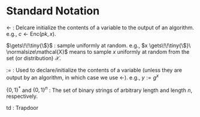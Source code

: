 # Standard Notation

$\gets$
: Delcare initialize the contents of a variable to the output of an algorithm. e.g., $c \gets \mathsf{Enc}(pk, x)$.

$\gets\!\!\tiny{\$}$
: sample uniformly at random. e.g., $x \gets\!\!\tiny{\$}\ \normalsize\mathcal{X}$ means to sample $x$ uniformly at random from the set (or distribution) $\mathcal{X}$.

$:=$
: Used to declare/initialize the contents of a variable (unless they are output by an algorithm, in which case we use $\gets$). e.g., $y := g^x$

$\{0,1\}^*$ and $\{0,1\}^n$
: The set of binary strings of arbitrary length and length $n$, respectively.

$\mathsf{td}$
: Trapdoor